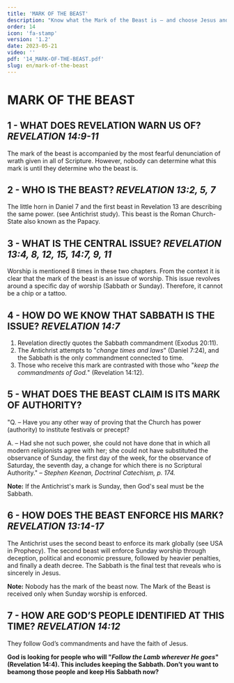 ```yaml
---
title: 'MARK OF THE BEAST'
description: "Know what the Mark of the Beast is – and choose Jesus and His seal."
order: 14
icon: 'fa-stamp'
version: '1.2'
date: 2023-05-21
video: ''
pdf: '14_MARK-OF-THE-BEAST.pdf'
slug: en/mark-of-the-beast
---
```


# MARK OF THE BEAST

## 1 - WHAT DOES REVELATION WARN US OF? *REVELATION 14:9-11*

The mark of the beast is accompanied by the most fearful denunciation of wrath given in all of Scripture. However, nobody can determine what this mark is until they determine who the beast is.

## 2 - WHO IS THE BEAST? *REVELATION 13:2, 5, 7*

The little horn in Daniel 7 and the first beast in Revelation 13 are describing the same power. (see Antichrist study). This beast is the Roman Church-State also known as the Papacy.
<!-- TODO: link antichrist study -->

## 3 - WHAT IS THE CENTRAL ISSUE? *REVELATION 13:4, 8, 12, 15, 14:7, 9, 11*

Worship is mentioned 8 times in these two chapters. From the context it is clear that the mark of the beast is an issue of worship. This issue revolves around a specific day of worship (Sabbath or Sunday). Therefore, it cannot be a chip or a tattoo.

## 4 - HOW DO WE KNOW THAT SABBATH IS THE ISSUE? *REVELATION 14:7*

1. Revelation directly quotes the Sabbath commandment (Exodus 20:11).
2. The Antichrist attempts to "*change times and laws*" (Daniel 7:24), and the Sabbath is the only commandment connected to time.
3. Those who receive this mark are contrasted with those who "*keep the commandments of God.*" (Revelation 14:12).

## 5 - WHAT DOES THE BEAST CLAIM IS ITS MARK OF AUTHORITY?
"Q. – Have you any other way of proving that the Church has power (authority) to institute festivals or precept?

A. – Had she not such power, she could not have done that in which all modern religionists agree with her; she could not have substituted the observance of Sunday, the first day of the week, for the observance of Saturday, the seventh day, a change for which there is no Scriptural Authority." – *Stephen Keenan, Doctrinal Catechism, p. 174.*

**Note:** If the Antichrist's mark is Sunday, then God's seal must be the Sabbath.

## 6 - HOW DOES THE BEAST ENFORCE HIS MARK? *REVELATION 13:14-17*
<!-- TODO: Link USA study -->
The Antichrist uses the second beast to enforce its mark globally (see USA in Prophecy). The second beast will enforce Sunday worship through deception, political and economic pressure, followed by heavier penalties, and finally a death decree. The Sabbath is the final test that reveals who is sincerely in Jesus.

**Note:** Nobody has the mark of the beast now. The Mark of the Beast is received only when Sunday
worship is enforced.

## 7 - HOW ARE GOD’S PEOPLE IDENTIFIED AT THIS TIME? *REVELATION 14:12*
They follow God’s commandments and have the faith of Jesus. 

**God is looking for people who will "*Follow the Lamb wherever He goes*" (Revelation 14:4). This includes keeping the Sabbath. Don’t you want to beamong those people and keep His Sabbath now?**